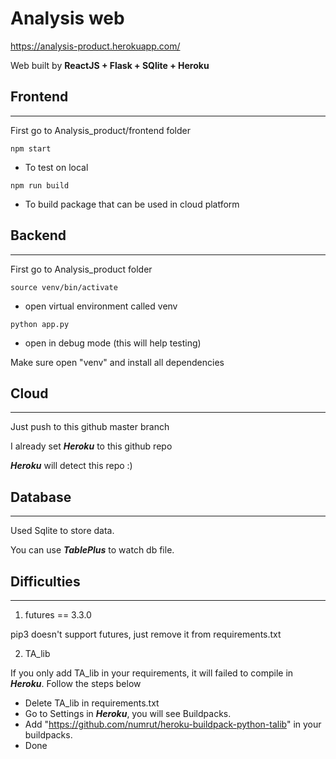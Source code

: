 # Analysis web

https://analysis-product.herokuapp.com/

Web built by **ReactJS + Flask + SQlite + Heroku**

## Frontend

---

First go to Analysis_product/frontend folder

`npm start`

- To test on local

`npm run build`

- To build package that can be used in cloud platform

## Backend

---

First go to Analysis_product folder

`source venv/bin/activate`

- open virtual environment called venv

`python app.py`

- open in debug mode (this will help testing)

Make sure open "venv" and install all dependencies

## Cloud

---

Just push to this github master branch

I already set **_Heroku_** to this github repo

**_Heroku_** will detect this repo :)

## Database

---

Used Sqlite to store data.

You can use **_TablePlus_** to watch db file.

## Difficulties

---

1. futures == 3.3.0

pip3 doesn't support futures, just remove it from requirements.txt

2. TA_lib

If you only add TA_lib in your requirements, it will failed to compile in **_Heroku_**.
Follow the steps below

- Delete TA_lib in requirements.txt
- Go to Settings in **_Heroku_**, you will see Buildpacks.
- Add "https://github.com/numrut/heroku-buildpack-python-talib" in your buildpacks.
- Done
